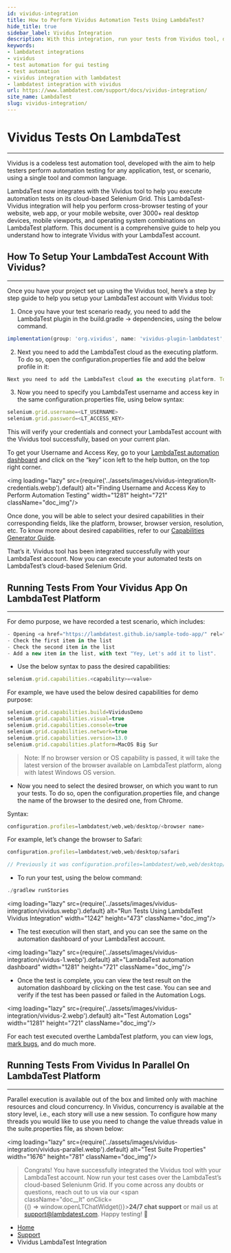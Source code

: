 ```yaml
---
id: vividus-integration
title: How to Perform Vividus Automation Tests Using LambdaTest?
hide_title: true
sidebar_label: Vividus Integration
description: With this integration, run your tests from Vividus tool, directly on LambdaTest cloud-based Selenium Grid, on 3000+ desktop &amp; mobile browser and OS combinations
keywords:
- lambdatest integrations
- vividus
- test automation for gui testing
- test automation
- vividus integration with lambdatest
- lambdatest integration with vividus
url: https://www.lambdatest.com/support/docs/vividus-integration/
site_name: LambdaTest
slug: vividus-integration/
---
```


<script type="application/ld+json"
      dangerouslySetInnerHTML={{ __html: JSON.stringify({
       "@context": "https://schema.org",
        "@type": "BreadcrumbList",
        "itemListElement": [{
          "@type": "ListItem",
          "position": 1,
          "name": "LambdaTest",
          "item": "https://www.lambdatest.com"
        },{
          "@type": "ListItem",
          "position": 2,
          "name": "Support",
          "item": "https://www.lambdatest.com/support/docs/"
        },{
          "@type": "ListItem",
          "position": 3,
          "name": "Vividus LambdaTest Integration",
          "item": "https://www.lambdatest.com/support/docs/vividus-integration/"
        }]
      })
    }}
></script>

# Vividus Tests On LambdaTest
* * *
Vividus is a codeless test automation tool, developed with the aim to help testers perform automation testing for any application, test, or scenario, using a single tool and common language.

LambdaTest now integrates with the Vividus tool to help you execute automation tests on its cloud-based Selenium Grid. This LambdaTest-Vividus integration will help you perform cross-browser testing of your website, web app, or your mobile website, over 3000+ real desktop devices, mobile viewports, and operating system combinations on LambdaTest platform. This document is a comprehensive guide to help you understand how to integrate Vividus with your LambdaTest account.

## How To Setup Your LambdaTest Account With Vividus?

* * * 

Once you have your project set up using the Vividus tool, here’s a step by step guide to help you setup your LambdaTest account with Vividus tool:

1. Once you have your test scenario ready, you need to add the LambdaTest plugin in the build.gradle -> dependencies, using the below command.

```javascript
implementation(group: 'org.vividus', name: 'vividus-plugin-lambdatest', version: vividusVersion)
```

2. Next you need to add the LambdaTest cloud as the executing platform. To do so, open the configuration.properties file and add the below profile in it:

```javascript
Next you need to add the LambdaTest cloud as the executing platform. To do so, open the configuration.properties file and add the below profile in it:
```

3. Now you need to specify you LambdaTest username and access key in the same configuration.properties file, using below syntax:

```javascript
selenium.grid.username=<LT_USERNAME>
selenium.grid.password=<LT_ACCESS_KEY>
```

This will verify your credentials and connect your LambdaTest account with the Vividus tool successfully, based on your current plan.

To get your Username and Access Key, go to your [LambdaTest automation dashboard](https://automation.lambdatest.com/timeline/) and click on the “key” icon left to the help button, on the top right corner.

<img loading="lazy" src={require('../assets/images/vividus-integration/lt-credentials.webp').default} alt="Finding Username and Access Key to Perform Automation Testing" width="1281" height="721" className="doc_img"/>

Once done, you will be able to select your desired capabilities in their corresponding fields, like the platform, browser, browser version, resolution, etc. To know more about desired capabilities, refer to our [Capabilities Generator Guide](/docs/selenium-automation-capabilities/).

That’s it. Vividus tool has been integrated successfully with your LambdaTest account. Now you can execute your automated tests on LambdaTest’s cloud-based Selenium Grid.

## Running Tests From Your Vividus App On LambdaTest Platform

* * *

For demo purpose, we have recorded a test scenario, which includes:

```javascript
- Opening <a href="https://lambdatest.github.io/sample-todo-app/" rel="noopener" target="_blank">LambdaTest ToDo App</a>
- Check the first item in the list
- Check the second item in the list
- Add a new item in the list, with text "Yey, Let's add it to list".
```

* Use the below syntax to pass the desired capabilities:

```javascript
selenium.grid.capabilities.<capability>=<value>
```

For example, we have used the below desired capabilities for demo purpose:

```javascript
selenium.grid.capabilities.build=VividusDemo
selenium.grid.capabilities.visual=true
selenium.grid.capabilities.console=true
selenium.grid.capabilities.network=true
selenium.grid.capabilities.version=13.0
selenium.grid.capabilities.platform=MacOS Big Sur
```

> Note: If no browser version or OS capability is passed, it will take the latest version of the browser available on LambdaTest platform, along with latest Windows OS version.

* Now you need to select the desired browser, on which you want to run your tests. To do so, open the configuration.properties file, and change the name of the browser to the desired one, from Chrome.

Syntax:

```javascript
configuration.profiles=lambdatest/web,web/desktop/<browser name>
```

For example, let’s change the browser to Safari:

```javascript
configuration.profiles=lambdatest/web,web/desktop/safari

// Previously it was configuration.profiles=lambdatest/web,web/desktop/chrome
```

* To run your test, using the below command:

```javascript
./gradlew runStories
```

<img loading="lazy" src={require('../assets/images/vividus-integration/vividus.webp').default} alt="Run Tests Using LambdaTest Vividus Integration" width="1242" height="473" className="doc_img"/>

* The test execution will then start, and you can see the same on the automation dashboard of your LambdaTest account.

<img loading="lazy" src={require('../assets/images/vividus-integration/vividus-1.webp').default} alt="LambdaTest automation dashboard" width="1281" height="721" className="doc_img"/>

* Once the test is complete, you can view the test result on the automation dashboard by clicking on the test case. You can see and verify if the test has been passed or failed in the Automation Logs.

<img loading="lazy" src={require('../assets/images/vividus-integration/vividus-2.webp').default} alt="Test Automation Logs" width="1281" height="721" className="doc_img"/>

For each test executed overthe LambdaTest platform, you can view logs, [mark bugs](/docs/mark-as-bug-in-automation-testing/), and do much more.

## Running Tests From Vividus In Parallel On LambdaTest Platform

* * *

Parallel execution is available out of the box and limited only with machine resources and cloud concurrency. In Vividus, concurrency is available at the story level, i.e., each story will use a new session. To configure how many threads you would like to use you need to change the value threads value in the suite.properties file, as shown below:

<img loading="lazy" src={require('../assets/images/vividus-integration/vividus-parallel.webp').default} alt="Test Suite Properties" width="1676" height="781" className="doc_img"/>

> Congrats! You have successfully integrated the Vividus tool with your LambdaTest account. Now run your test cases over the LambdaTest’s cloud-based Seleniunm Grid. If you come across any doubts or questions, reach out to us via our <span className="doc__lt" onClick={() => window.openLTChatWidget()}>**24/7 chat support**</span> or mail us at support@lambdatest.com. Happy testing! 🙂

<nav aria-label="breadcrumbs">
  <ul className="breadcrumbs">
    <li className="breadcrumbs__item">
      <a className="breadcrumbs__link" href="https://www.lambdatest.com">Home</a>
    </li>
    <li className="breadcrumbs__item">
      <a className="breadcrumbs__link" href="/docs/">Support</a>
    </li>
    <li className="breadcrumbs__item breadcrumbs__item--active">
      <span className="breadcrumbs__link">Vividus LambdaTest Integration</span>
    </li>
  </ul>
</nav>